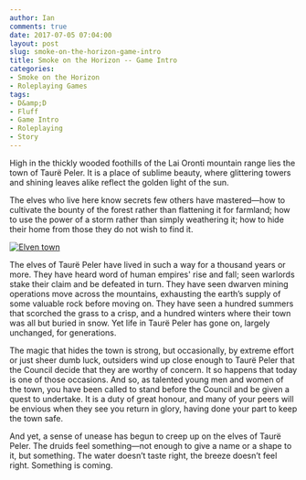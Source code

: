 ```yaml
---
author: Ian
comments: true
date: 2017-07-05 07:04:00
layout: post
slug: smoke-on-the-horizon-game-intro
title: Smoke on the Horizon -- Game Intro
categories:
- Smoke on the Horizon
- Roleplaying Games
tags:
- D&amp;D
- Fluff
- Game Intro
- Roleplaying
- Story
---
```


High in the thickly wooded foothills of the Lai Oronti mountain range lies the town of Taurë Peler. It is a place of sublime beauty, where glittering towers and shining leaves alike reflect the golden light of the sun.

The elves who live here know secrets few others have mastered&mdash;how to cultivate the bounty of the forest rather than flattening it for farmland; how to use the power of a storm rather than simply weathering it; how to hide their home from those they do not wish to find it.

[![Elven town](https://ianrenton.com/rpgs/elventown.jpg)](http://anndr.deviantart.com/art/Elven-town-354847308)

The elves of Taurë Peler have lived in such a way for a thousand years or more. They have heard word of human empires' rise and fall; seen warlords stake their claim and be defeated in turn. They have seen dwarven mining operations move across the mountains, exhausting the earth’s supply of some valuable rock before moving on. They have seen a hundred summers that scorched the grass to a crisp, and a hundred winters where their town was all but buried in snow. Yet life in Taurë Peler has gone on, largely unchanged, for generations.

The magic that hides the town is strong, but occasionally, by extreme effort or just sheer dumb luck, outsiders wind up close enough to Taurë Peler that the Council decide that they are worthy of concern. It so happens that today is one of those occasions. And so, as talented young men and women of the town, you have been called to stand before the Council and be given a quest to undertake. It is a duty of great honour, and many of your peers will be envious when they see you return in glory, having done your part to keep the town safe.

And yet, a sense of unease has begun to creep up on the elves of Taurë Peler. The druids feel something&mdash;not enough to give a name or a shape to it, but something. The water doesn’t taste right, the breeze doesn’t feel right. Something is coming.
